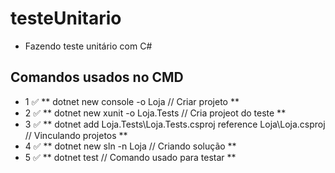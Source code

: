 # testeUnitario
- Fazendo teste unitário com C#
  
## Comandos usados no CMD
* 1 ✅ ** dotnet new console -o Loja // Criar projeto **
* 2 ✅ ** dotnet new xunit -o Loja.Tests // Cria projeot do teste **
* 3 ✅ ** dotnet add Loja.Tests\Loja.Tests.csproj reference Loja\Loja.csproj // Vinculando projetos **
* 4 ✅ ** dotnet new sln -n Loja // Criando solução **
* 5 ✅ ** dotnet test // Comando usado para testar **

